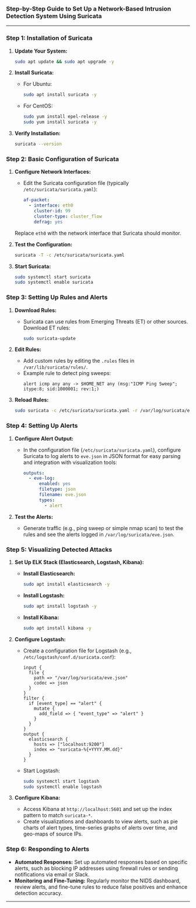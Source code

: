 
### Step-by-Step Guide to Set Up a Network-Based Intrusion Detection System Using Suricata

---

### **Step 1: Installation of Suricata**

1. **Update Your System:**
   ```bash
   sudo apt update && sudo apt upgrade -y
   ```
   
2. **Install Suricata:**
   - For Ubuntu:
     ```bash
     sudo apt install suricata -y
     ```
   - For CentOS:
     ```bash
     sudo yum install epel-release -y
     sudo yum install suricata -y
     ```

3. **Verify Installation:**
   ```bash
   suricata --version
   ```

### **Step 2: Basic Configuration of Suricata**

1. **Configure Network Interfaces:**
   - Edit the Suricata configuration file (typically `/etc/suricata/suricata.yaml`):
     ```yaml
     af-packet:
       - interface: eth0
         cluster-id: 99
         cluster-type: cluster_flow
         defrag: yes
     ```
   Replace `eth0` with the network interface that Suricata should monitor.

2. **Test the Configuration:**
   ```bash
   suricata -T -c /etc/suricata/suricata.yaml
   ```

3. **Start Suricata:**
   ```bash
   sudo systemctl start suricata
   sudo systemctl enable suricata
   ```

### **Step 3: Setting Up Rules and Alerts**

1. **Download Rules:**
   - Suricata can use rules from Emerging Threats (ET) or other sources. Download ET rules:
     ```bash
     sudo suricata-update
     ```

2. **Edit Rules:**
   - Add custom rules by editing the `.rules` files in `/var/lib/suricata/rules/`.
   - Example rule to detect ping sweeps:
     ```
     alert icmp any any -> $HOME_NET any (msg:"ICMP Ping Sweep"; itype:8; sid:1000001; rev:1;)
     ```
   
3. **Reload Rules:**
   ```bash
   sudo suricata -c /etc/suricata/suricata.yaml -r /var/log/suricata/eve.json
   ```

### **Step 4: Setting Up Alerts**

1. **Configure Alert Output:**
   - In the configuration file (`/etc/suricata/suricata.yaml`), configure Suricata to log alerts to `eve.json` in JSON format for easy parsing and integration with visualization tools:
     ```yaml
     outputs:
       - eve-log:
           enabled: yes
           filetype: json
           filename: eve.json
           types:
             - alert
     ```

2. **Test the Alerts:**
   - Generate traffic (e.g., ping sweep or simple nmap scan) to test the rules and see the alerts logged in `/var/log/suricata/eve.json`.

### **Step 5: Visualizing Detected Attacks**

1. **Set Up ELK Stack (Elasticsearch, Logstash, Kibana):**
   - **Install Elasticsearch:**
     ```bash
     sudo apt install elasticsearch -y
     ```
   - **Install Logstash:**
     ```bash
     sudo apt install logstash -y
     ```
   - **Install Kibana:**
     ```bash
     sudo apt install kibana -y
     ```

2. **Configure Logstash:**
   - Create a configuration file for Logstash (e.g., `/etc/logstash/conf.d/suricata.conf`):
     ```plaintext
     input {
       file {
         path => "/var/log/suricata/eve.json"
         codec => json
       }
     }
     filter {
       if [event_type] == "alert" {
         mutate {
           add_field => { "event_type" => "alert" }
         }
       }
     }
     output {
       elasticsearch {
         hosts => ["localhost:9200"]
         index => "suricata-%{+YYYY.MM.dd}"
       }
     }
     ```
   - Start Logstash:
     ```bash
     sudo systemctl start logstash
     sudo systemctl enable logstash
     ```

3. **Configure Kibana:**
   - Access Kibana at `http://localhost:5601` and set up the index pattern to match `suricata-*`.
   - Create visualizations and dashboards to view alerts, such as pie charts of alert types, time-series graphs of alerts over time, and geo-maps of source IPs.

### **Step 6: Responding to Alerts**

- **Automated Responses:** Set up automated responses based on specific alerts, such as blocking IP addresses using firewall rules or sending notifications via email or Slack.
- **Monitoring and Fine-Tuning:** Regularly monitor the NIDS dashboard, review alerts, and fine-tune rules to reduce false positives and enhance detection accuracy.

---

